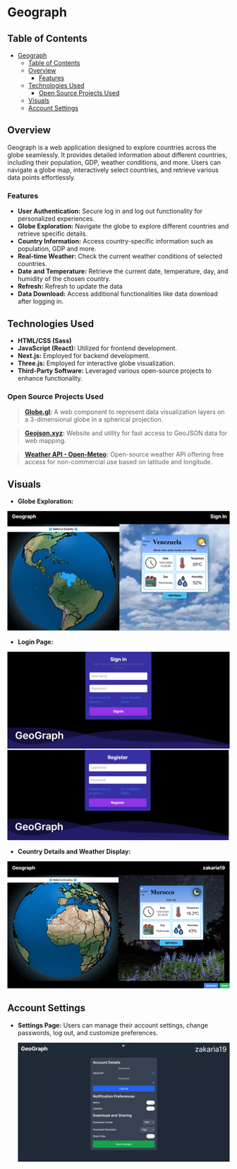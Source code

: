 # Geograph

## Table of Contents

- [Geograph](#geograph)
  - [Table of Contents](#table-of-contents)
  - [Overview](#overview)
    - [Features](#features)
  - [Technologies Used](#technologies-used)
    - [Open Source Projects Used](#open-source-projects-used)
  - [Visuals](#visuals)
  - [Account Settings](#account-settings)
  
## Overview
Geograph is a web application designed to explore countries across the globe seamlessly. It provides detailed information about different countries, including their population, GDP, weather conditions, and more. Users can navigate a globe map, interactively select countries, and retrieve various data points effortlessly.

### Features
- **User Authentication:** Secure log in and log out functionality for personalized experiences.
- **Globe Exploration:** Navigate the globe to explore different countries and retrieve specific details.
- **Country Information:** Access country-specific information such as population, GDP and more.
- **Real-time Weather:** Check the current weather conditions of selected countries.
- **Date and Temperature:** Retrieve the current date, temperature, day, and humidity of the chosen country.
- **Refresh:** Refresh to update the data
- **Data Download:** Access additional functionalities like data download after logging in.

## Technologies Used
- **HTML/CSS (Sass)**
- **JavaScript (React):** Utilized for frontend development.
- **Next.js:** Employed for backend development.
- **Three.js:** Employed for interactive globe visualization.
- **Third-Party Software:** Leveraged various open-source projects to enhance functionality.

### Open Source Projects Used
> **[Globe.gl](https://github.com/vasturiano/globe.gl):** A web component to represent data visualization layers on a 3-dimensional globe in a spherical projection.

> **[Geojson.xyz](https://geojson.xyz/):** Website and utility for fast access to GeoJSON data for web mapping.

> **[Weather API - Open-Meteo](https://open-meteo.com/):** Open-source weather API offering free access for non-commercial use based on latitude and longitude.

## Visuals

- **Globe Exploration:** 

![Globe Exploration](images/first_page.png)
- **Login Page:** 

![Login Page](images/sign_in.png)
  ![Registration Page](images/register.png)
- **Country Details and Weather Display:** 

![Country Details](images/logged_in.png)


## Account Settings

- **Settings Page:** Users can manage their account settings, change passwords, log out, and customize preferences.


  ![Country Details](images/settings.png)
